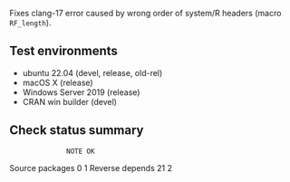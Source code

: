 Fixes clang-17 error caused by wrong order of system/R headers (macro `RF_length`).

## Test environments
* ubuntu 22.04 (devel, release, old-rel)
* macOS X (release)
* Windows Server 2019 (release)
* CRAN win builder (devel)

## Check status summary

                  NOTE OK
  Source packages    0  1
  Reverse depends   21  2
